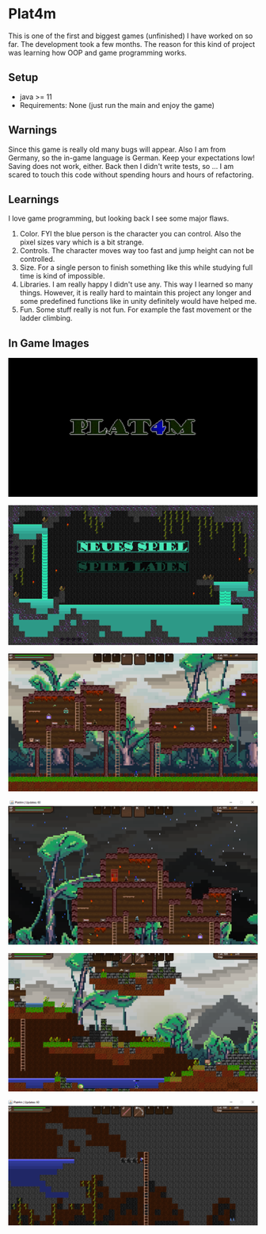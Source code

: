 # Plat4m

This is one of the first and biggest games (unfinished) I have worked on so far. The development took a few months.
The reason for this kind of project was learning how OOP and game programming works.

## Setup
* java >= 11
* Requirements: None (just run the main and enjoy the game)

## Warnings
Since this game is really old many bugs will appear. Also I am from Germany, so the in-game language is German. Keep your expectations low!
Saving does not work, either. Back then I didn't write tests, so ... I am scared to touch this code without spending hours and hours
of refactoring.

## Learnings
I love game programming, but looking back I see some major flaws.
1. Color. FYI the blue person is the character you can control. Also the pixel sizes vary which is a bit strange.
2. Controls. The character moves way too fast and jump height can not be controlled.
3. Size. For a single person to finish something like this while studying full time is kind of impossible.
4. Libraries. I am really happy I didn't use any. This way I learned so many things. However, it is really hard to maintain this project any longer and some predefined functions like in unity definitely would have helped me.
5. Fun. Some stuff really is not fun. For example the fast movement or the ladder climbing.

## In Game Images
![alt text](img/startscreen.png)

![alt text](img/menu.png)

![alt text](img/gameplay_1.png)

![alt text](img/gameplay_2.png)

![alt text](img/gameplay_3.png)

![alt text](img/gameplay_4.png)
